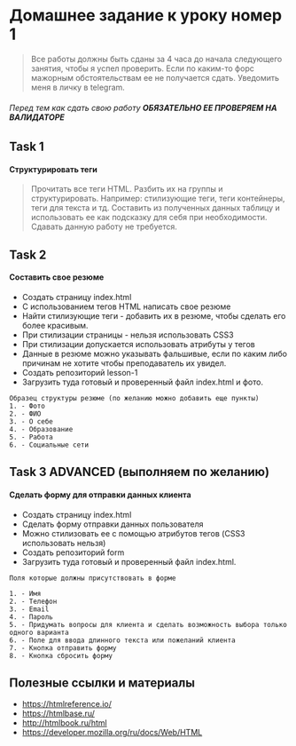 # Домашнее задание к уроку номер 1

> Все работы должны быть сданы за 4 часа до начала следующего занятия, чтобы я успел проверить. 
> Если по каким-то форс мажорным обстоятельствам ее не получается сдать. Уведомить меня в личку в telegram.

###### Перед тем как сдать свою работу **ОБЯЗАТЕЛЬНО ЕЕ ПРОВЕРЯЕМ НА ВАЛИДАТОРЕ**

## Task 1

#### Структурировать теги

> Прочитать все теги HTML. Разбить их на группы и структурировать. Например: стилизующие теги, теги контейнеры, теги для текста и тд. Составить из полученных данных таблицу и использовать ее как подсказку для себя при необходимости. Сдавать данную работу не требуется.

## Task 2 

#### Составить свое резюме

+ Создать страницу index.html
+ С использованием тегов HTML написать свое резюме
+ Hайти стилизующие теги - добавить их в резюмe, чтобы сделать его более красивым.
+ При стилизации страницы - нельзя использовать CSS3
+ При стилизации допускается использовать атрибуты у тегов
+ Данные в резюме можно указывать фальшивые, если по каким либо причинам не хотите чтобы преподаватель их увидел.
+ Создать репозиторий lesson-1
+ Загрузить туда готовый и проверенный файл index.html и фото.

```
Образец структуры резюме (по желанию можно добавить еще пункты)
1. - Фото
2. - ФИО
3. - О себе
4. - Образование
5. - Работа
6. - Социальные сети
```

## Task 3 ADVANCED (выполняем по желанию)

#### Сделать форму для отправки данных клиента

+ Создать страницу index.html
+ Сделать форму отправки данных пользователя
+ Можно стилизовать ее с помощью атрибутов тегов (CSS3 использовать нельзя)
+ Создать репозиторий form
+ Загрузить туда готовый и проверенный файл index.html.

```
Поля которые должны присутствовать в форме

1. - Имя
2. - Телефон
3. - Email
4. - Пароль
5. - Придумать вопросы для клиента и сделать возможность выбора только одного варианта
6. - Поле для ввода длинного текста или пожеланий клиента
7. - Кнопка отправить форму
8. - Кнопка сбросить форму
```
## Полезные ссылки и материалы

+ https://htmlreference.io/
+ https://htmlbase.ru/
+ http://htmlbook.ru/html
+ https://developer.mozilla.org/ru/docs/Web/HTML
